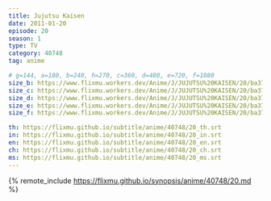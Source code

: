 ```yaml
---
title: Jujutsu Kaisen
date: 2011-01-20
episode: 20
season: 1
type: TV
category: 40748
tag: anime

# g=144, a=180, b=240, h=270, c=360, d=480, e=720, f=1080
size_b: https://www.flixmu.workers.dev/Anime/J/JUJUTSU%20KAISEN/20/ba37108c98e22d1fc8f20f5c7f83e807_3994271.mp4
size_c: https://www.flixmu.workers.dev/Anime/J/JUJUTSU%20KAISEN/20/ba37108c98e22d1fc8f20f5c7f83e807_3994270.mp4
size_d: https://www.flixmu.workers.dev/Anime/J/JUJUTSU%20KAISEN/20/ba37108c98e22d1fc8f20f5c7f83e807_3994272.mp4
size_e: https://www.flixmu.workers.dev/Anime/J/JUJUTSU%20KAISEN/20/ba37108c98e22d1fc8f20f5c7f83e807_3994273.mp4
size_f: https://www.flixmu.workers.dev/Anime/J/JUJUTSU%20KAISEN/20/ba37108c98e22d1fc8f20f5c7f83e807_3994274.mp4

th: https://flixmu.github.io/subtitle/anime/40748/20_th.srt
in: https://flixmu.github.io/subtitle/anime/40748/20_in.srt
en: https://flixmu.github.io/subtitle/anime/40748/20_en.srt
ch: https://flixmu.github.io/subtitle/anime/40748/20_ch.srt
ms: https://flixmu.github.io/subtitle/anime/40748/20_ms.srt
---
```

{% remote_include https://flixmu.github.io/synopsis/anime/40748/20.md %}

